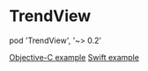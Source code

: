 # TrendView

pod 'TrendView', '~> 0.2'

[Objective-C example](https://github.com/nsnick/trendview-example-objc)
[Swift example](https://github.com/nsnick/trendview-example-swift)
